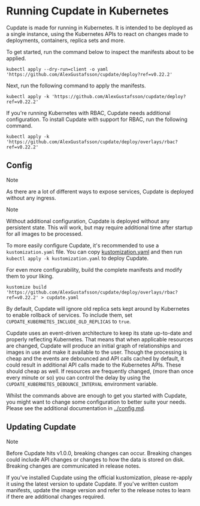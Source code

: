 # Running Cupdate in Kubernetes

Cupdate is made for running in Kubernetes. It is intended to be deployed as a
single instance, using the Kubernetes APIs to react on changes made to
deployments, containers, replica sets and more.

To get started, run the command below to inspect the manifests about to be
applied.

```shell
kubectl apply --dry-run=client -o yaml 'https://github.com/AlexGustafsson/cupdate/deploy?ref=v0.22.2'
```

Next, run the following command to apply the manifests.

```shell
kubectl apply -k 'https://github.com/AlexGustafsson/cupdate/deploy?ref=v0.22.2'
```

If you're running Kubernetes with RBAC, Cupdate needs additional configuration.
To install Cupdate with support for RBAC, run the following command.

```shell
kubectl apply -k 'https://github.com/AlexGustafsson/cupdate/deploy/overlays/rbac?ref=v0.22.2'
```

## Config

> [!NOTE]
> As there are a lot of different ways to expose services, Cupdate is deployed
> without any ingress.

> [!NOTE]
> Without additional configuration, Cupdate is deployed without any persistent
> state. This will work, but may require additional time after startup for all
> images to be processed.

To more easily configure Cupdate, it's recommended to use a
`kustomization.yaml` file. You can copy [kustomization.yaml](kustomization.yaml)
and then run `kubectl apply -k kustomization.yaml` to deploy Cupdate.

For even more configurability, build the complete manifests and modify them to
your liking.

```shell
kustomize build 'https://github.com/AlexGustafsson/cupdate/deploy/overlays/rbac?ref=v0.22.2' > cupdate.yaml
```

By default, Cupdate will ignore old replica sets kept around by Kubernetes to
enable rollback of services. To include them, set
`CUPDATE_KUBERNETES_INCLUDE_OLD_REPLICAS` to `true`.

Cupdate uses an event-driven architecture to keep its state up-to-date and
properly reflecting Kubernetes. That means that when applicable resources are
changed, Cupdate will produce an initial graph of relationships and images in
use and make it available to the user. Though the processing is cheap and the
events are debounced and API calls cached by default, it could result in
additional API calls made to the Kubernetes APIs. These should cheap as well. If
resources are frequently changed, (more than once every minute or so) you can
control the delay by using the `CUPDATE_KUBERNETES_DEBOUNCE_INTERVAL`
environment variable.

Whilst the commands above are enough to get you started with Cupdate, you might
want to change some configuration to better suite your needs. Please see the
additional documentation in [../config.md](../config.md).

## Updating Cupdate

> [!NOTE]
> Before Cupdate hits v1.0.0, breaking changes can occur. Breaking changes could
> include API changes or changes to how the data is stored on disk. Breaking
> changes are communicated in release notes.

If you've installed Cupdate using the official kustomization, please re-apply it
using the latest version to update Cupdate. If you've written custom manifests,
update the image version and refer to the release notes to learn if there are
additional changes required.
